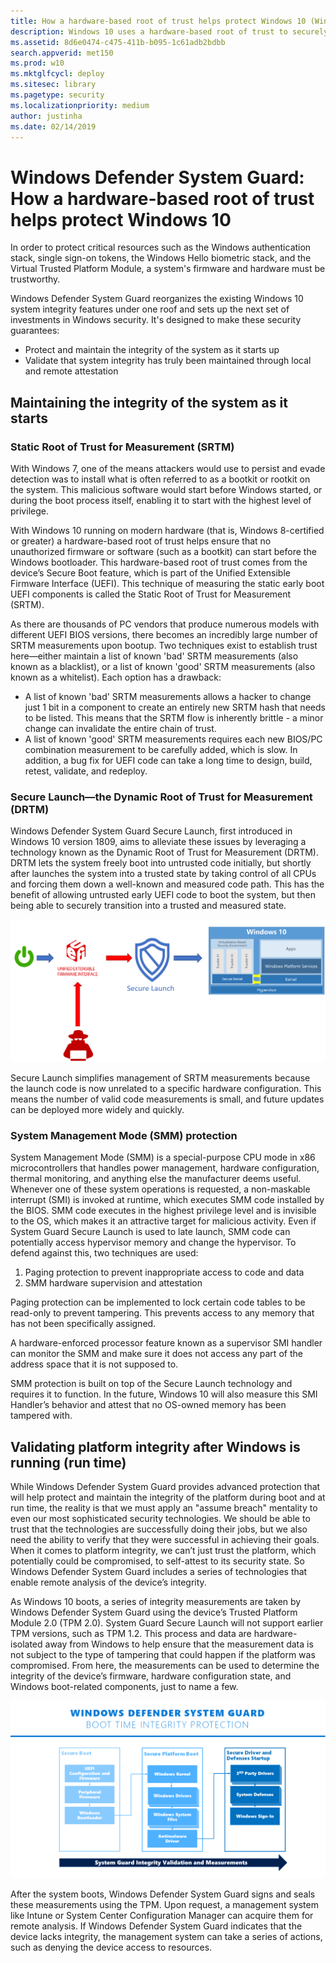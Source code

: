 ```yaml
---
title: How a hardware-based root of trust helps protect Windows 10 (Windows 10)
description: Windows 10 uses a hardware-based root of trust to securely protect systems against firmware exploits.
ms.assetid: 8d6e0474-c475-411b-b095-1c61adb2bdbb
search.appverid: met150
ms.prod: w10
ms.mktglfcycl: deploy
ms.sitesec: library
ms.pagetype: security
ms.localizationpriority: medium
author: justinha
ms.date: 02/14/2019
---
```



# Windows Defender System Guard: How a hardware-based root of trust helps protect Windows 10

In order to protect critical resources such as the Windows authentication stack, single sign-on tokens, the Windows Hello biometric stack, and the Virtual Trusted Platform Module, a system's firmware and hardware must be trustworthy.

Windows Defender System Guard reorganizes the existing Windows 10 system integrity features under one roof and sets up the next set of investments in Windows security. It's designed to make these security guarantees:

- Protect and maintain the integrity of the system as it starts up
- Validate that system integrity has truly been maintained through local and remote attestation

## Maintaining the integrity of the system as it starts

### Static Root of Trust for Measurement (SRTM)

With Windows 7, one of the means attackers would use to persist and evade detection was to install what is often referred to as a bootkit or rootkit on the system. 
This malicious software would start before Windows started, or during the boot process itself, enabling it to start with the highest level of privilege.

With Windows 10 running on modern hardware (that is, Windows 8-certified or greater) a hardware-based root of trust helps ensure that no unauthorized firmware or software (such as a bootkit) can start before the Windows bootloader. 
This hardware-based root of trust comes from the device’s Secure Boot feature, which is part of the Unified Extensible Firmware Interface (UEFI). 
This technique of measuring the static early boot UEFI components is called the Static Root of Trust for Measurement (SRTM). 

As there are thousands of PC vendors that produce numerous models with different UEFI BIOS versions, there becomes an incredibly large number of SRTM measurements upon bootup. 
Two techniques exist to establish trust here—either maintain a list of known 'bad' SRTM measurements (also known as a blacklist), or a list of known 'good' SRTM measurements (also known as a whitelist). 
Each option has a drawback:

- A list of known 'bad' SRTM measurements allows a hacker to change just 1 bit in a component to create an entirely new SRTM hash that needs to be listed. This means that the SRTM flow is inherently brittle - a minor change can invalidate the entire chain of trust.
- A list of known 'good' SRTM measurements requires each new BIOS/PC combination measurement to be carefully added, which is slow. 
In addition, a bug fix for UEFI code can take a long time to design, build, retest, validate, and redeploy.

### Secure Launch—the Dynamic Root of Trust for Measurement (DRTM)

Windows Defender System Guard Secure Launch, first introduced in Windows 10 version 1809, aims to alleviate these issues by leveraging a technology known as the Dynamic Root of Trust for Measurement (DRTM). 
DRTM lets the system freely boot into untrusted code initially, but shortly after launches the system into a trusted state by taking control of all CPUs and forcing them down a well-known and measured code path. 
This has the benefit of allowing untrusted early UEFI code to boot the system, but then being able to securely transition into a trusted and measured state.


![System Guard Secure Launch](images/system-guard-secure-launch.png)

Secure Launch simplifies management of SRTM measurements because the launch code is now unrelated to a specific hardware configuration. This means the number of valid code measurements is small, and future updates can be deployed more widely and quickly. 

### System Management Mode (SMM) protection

System Management Mode (SMM) is a special-purpose CPU mode in x86 microcontrollers that handles power management, hardware configuration, thermal monitoring, and anything else the manufacturer deems useful. 
Whenever one of these system operations is requested, a non-maskable interrupt (SMI) is invoked at runtime, which executes SMM code installed by the BIOS. 
SMM code executes in the highest privilege level and is invisible to the OS, which makes it an attractive target for malicious activity. Even if System Guard Secure Launch is used to late launch, SMM code can potentially access hypervisor memory and change the hypervisor. 
To defend against this, two techniques are used:

1. Paging protection to prevent inappropriate access to code and data
2. SMM hardware supervision and attestation

Paging protection can be implemented to lock certain code tables to be read-only to prevent tampering. 
This prevents access to any memory that has not been specifically assigned. 

A hardware-enforced processor feature known as a supervisor SMI handler can monitor the SMM and make sure it does not access any part of the address space that it is not supposed to. 

SMM protection is built on top of the Secure Launch technology and requires it to function. 
In the future, Windows 10 will also measure this SMI Handler’s behavior and attest that no OS-owned memory has been tampered with. 

## Validating platform integrity after Windows is running (run time)

While Windows Defender System Guard provides advanced protection that will help protect and maintain the integrity of the platform during boot and at run time, the reality is that we must apply an "assume breach" mentality to even our most sophisticated security technologies. We should be able to trust that the technologies are successfully doing their jobs, but we also need the ability to verify that they were successful in achieving their goals. When it comes to platform integrity, we can’t just trust the platform, which potentially could be compromised, to self-attest to its security state. So Windows Defender System Guard includes a series of technologies that enable remote analysis of the device’s integrity.

As Windows 10 boots, a series of integrity measurements are taken by Windows Defender System Guard using the device’s Trusted Platform Module 2.0 (TPM 2.0). System Guard Secure Launch will not support earlier TPM versions, such as TPM 1.2. This process and data are hardware-isolated away from Windows to help ensure that the measurement data is not subject to the type of tampering that could happen if the platform was compromised. From here, the measurements can be used to determine the integrity of the device’s firmware, hardware configuration state, and Windows boot-related components, just to name a few. 


![Boot time integrity](images/windows-defender-system-guard-boot-time-integrity.png)

After the system boots, Windows Defender System Guard signs and seals these measurements using the TPM. Upon request, a management system like Intune or System Center Configuration Manager can acquire them for remote analysis. If Windows Defender System Guard indicates that the device lacks integrity, the management system can take a series of actions, such as denying the device access to resources.

